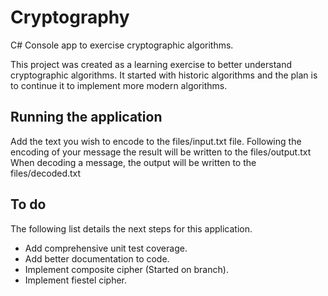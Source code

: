 # Cryptography

C# Console app to exercise cryptographic algorithms. 

This project was created as a learning exercise to better understand cryptographic algorithms. It started with historic algorithms and the plan is to continue it to implement more modern algorithms. 

## Running the application

Add the text you wish to encode to the files/input.txt file. 
Following the encoding of your message the result will be written to the files/output.txt
When decoding a message, the output will be written to the files/decoded.txt

## To do

The following list details the next steps for this application. 

- Add comprehensive unit test coverage.
- Add better documentation to code.
- Implement composite cipher (Started on branch).
- Implement fiestel cipher. 
